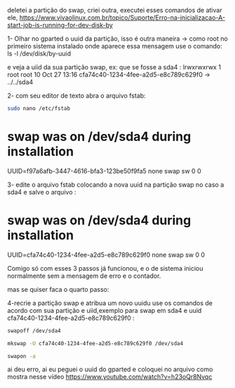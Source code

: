 deletei a partição do swap, criei outra, executei esses comandos de ativar ele, https://www.vivaolinux.com.br/topico/Suporte/Erro-na-inicializacao-A-start-job-is-running-for-dev-disk-by

1- Olhar no gparted o uuid da partição, isso é outra maneira -> como root no primeiro sistema instalado onde aparece essa mensagem use o comando: ls -l /dev/disk/by-uuid

e veja a uiid da sua partição swap, ex: que se fosse a sda4 : lrwxrwxrwx 1 root root 10 Oct 27 13:16 cfa74c40-1234-4fee-a2d5-e8c789c629f0 -> ../../sda4

2- com seu editor de texto abra o arquivo fstab:
```bash
sudo nano /etc/fstab
```

# swap was on /dev/sda4 during installation
UUID=f97a6afb-3447-4616-bfa3-123be50f9fa5 none swap sw 0 0

3- edite o arquivo fstab colocando a nova uuid na partição swap no caso a sda4 e salve o arquivo :

# swap was on /dev/sda4 during installation
UUID=cfa74c40-1234-4fee-a2d5-e8c789c629f0 none swap sw 0 0

Comigo só com esses 3 passos já funcionou, e o de sistema iniciou normalmente sem a mensagem de erro e o contador.

mas se quiser faca o quarto passo:

4-recrie a partição swap e atribua um novo uuidu use os comandos de acordo com sua partição e uiid,exemplo para swap em sda4 e uuid cfa74c40-1234-4fee-a2d5-e8c789c629f0 :

```bash
swapoff /dev/sda4
```
```bash
mkswap -U cfa74c40-1234-4fee-a2d5-e8c789c629f0 /dev/sda4
```
```bash
swapon -a
```

ai deu erro, ai eu peguei o uuid do gparted e coloquei no arquivo como mostra nesse vídeo https://www.youtube.com/watch?v=h23oQr8Nvqc

